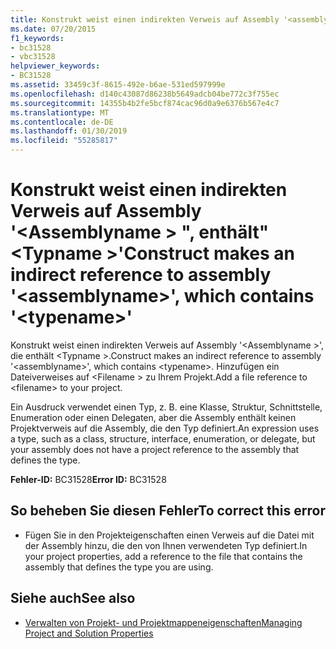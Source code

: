 ```yaml
---
title: Konstrukt weist einen indirekten Verweis auf Assembly '<assemblyname>", enthält"<typename>"
ms.date: 07/20/2015
f1_keywords:
- bc31528
- vbc31528
helpviewer_keywords:
- BC31528
ms.assetid: 33459c3f-8615-492e-b6ae-531ed597999e
ms.openlocfilehash: d140c43087d86238b5649adcb04be772c3f755ec
ms.sourcegitcommit: 14355b4b2fe5bcf874cac96d0a9e6376b567e4c7
ms.translationtype: MT
ms.contentlocale: de-DE
ms.lasthandoff: 01/30/2019
ms.locfileid: "55285817"
---
```

# <a name="construct-makes-an-indirect-reference-to-assembly-assemblyname-which-contains-typename"></a><span data-ttu-id="6e12b-102">Konstrukt weist einen indirekten Verweis auf Assembly '\<Assemblyname > ", enthält"\<Typname >'</span><span class="sxs-lookup"><span data-stu-id="6e12b-102">Construct makes an indirect reference to assembly '\<assemblyname>', which contains '\<typename>'</span></span>
<span data-ttu-id="6e12b-103">Konstrukt weist einen indirekten Verweis auf Assembly '\<Assemblyname >', die enthält \<Typname >.</span><span class="sxs-lookup"><span data-stu-id="6e12b-103">Construct makes an indirect reference to assembly '\<assemblyname>', which contains \<typename>.</span></span> <span data-ttu-id="6e12b-104">Hinzufügen ein Dateiverweises auf \<Filename > zu Ihrem Projekt.</span><span class="sxs-lookup"><span data-stu-id="6e12b-104">Add a file reference to \<filename> to your project.</span></span>  
  
 <span data-ttu-id="6e12b-105">Ein Ausdruck verwendet einen Typ, z. B. eine Klasse, Struktur, Schnittstelle, Enumeration oder einen Delegaten, aber die Assembly enthält keinen Projektverweis auf die Assembly, die den Typ definiert.</span><span class="sxs-lookup"><span data-stu-id="6e12b-105">An expression uses a type, such as a class, structure, interface, enumeration, or delegate, but your assembly does not have a project reference to the assembly that defines the type.</span></span>  
  
 <span data-ttu-id="6e12b-106">**Fehler-ID:** BC31528</span><span class="sxs-lookup"><span data-stu-id="6e12b-106">**Error ID:** BC31528</span></span>  
  
## <a name="to-correct-this-error"></a><span data-ttu-id="6e12b-107">So beheben Sie diesen Fehler</span><span class="sxs-lookup"><span data-stu-id="6e12b-107">To correct this error</span></span>  
  
-   <span data-ttu-id="6e12b-108">Fügen Sie in den Projekteigenschaften einen Verweis auf die Datei mit der Assembly hinzu, die den von Ihnen verwendeten Typ definiert.</span><span class="sxs-lookup"><span data-stu-id="6e12b-108">In your project properties, add a reference to the file that contains the assembly that defines the type you are using.</span></span>  
  
## <a name="see-also"></a><span data-ttu-id="6e12b-109">Siehe auch</span><span class="sxs-lookup"><span data-stu-id="6e12b-109">See also</span></span>

- [<span data-ttu-id="6e12b-110">Verwalten von Projekt- und Projektmappeneigenschaften</span><span class="sxs-lookup"><span data-stu-id="6e12b-110">Managing Project and Solution Properties</span></span>](/visualstudio/ide/managing-project-and-solution-properties)

